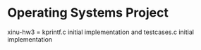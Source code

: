# Operating Systems Project
xinu-hw3 = kprintf.c initial implementation and testcases.c initial implementation


